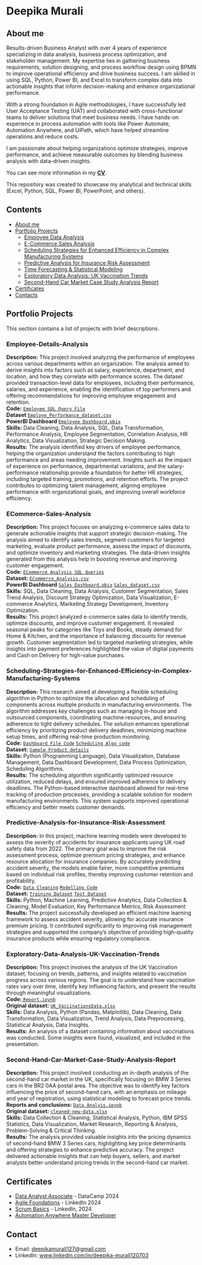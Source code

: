 # Deepika Murali
## About me
Results-driven Business Analyst with over 4 years of experience specializing in data analysis, business process optimization, and stakeholder management. My expertise lies in gathering business requirements, solution designing, and process workflow design using BPMN to improve operational efficiency and drive business success. I am skilled in using SQL, Python, Power BI, and Excel to transform complex data into actionable insights that inform decision-making and enhance organizational performance.<br>

With a strong foundation in Agile methodologies, I have successfully led User Acceptance Testing (UAT) and collaborated with cross-functional teams to deliver solutions that meet business needs. I have hands-on experience in process automation with tools like Power Automate, Automation Anywhere, and UiPath, which have helped streamline operations and reduce costs.<br>

I am passionate about helping organizations optimize strategies, improve performance, and achieve measurable outcomes by blending business analysis with data-driven insights.<br>

You can see more information in my [**CV**](https://github.com/Deepikamurali07/Main/blob/main/Murali%20Deepika_CV.pdf).

This repository was created to showcase my analytical and technical skills (Excel, Python, SQL, Power BI, PowerPoint, and others).
## Contents
* [About me](#about-me)
* [Portfolio Projects](#portfolio-projects)
  - [Employee Data Analysis](#Employee-Details-Analysis)
  - [E-Commerce Sales Analysis](#ECommerce-Sales-Analysis)
  - [Scheduling Strategies for Enhanced Efficiency in Complex Manufacturing Systems](#Scheduling-Strategies-for-Enhanced-Efficiency-in-Complex-Manufacturing-Systems) 
  - [Predictive Analysis for Insurance Risk Assessment](#Predictive-Analysis-for-Insurance-Risk-Assessment)
  - [Time Forecasting & Statistical Modeling](#Time-Forecasting-&-Statistical-Modeling)
  - [Exploratory Data Analysis: UK Vaccination Trends](#Exploratory-Data-Analysis-UK-Vaccination-Trends)
  - [Second-Hand Car Market Case Study Analysis Report](#Second-Hand-Car-Market-Case-Study-Analysis-Report)
* [Certificates](#certificates)
* [Contacts](#contacts)
## Portfolio Projects
This section contains a list of projects with brief descriptions.
### Employee-Details-Analysis
**Description:** This project involved analyzing the performance of employees across various departments within an organization. The analysis aimed to derive insights into factors such as salary, experience, department, and location, and how they correlate with performance scores. The dataset provided transaction-level data for employees, including their performance, salaries, and experience, enabling the identification of top performers and offering recommendations for improving employee engagement and retention.<br>
**Code:** <a href = "https://github.com/Deepikamurali07/Main/blob/main/SQL/Employee%20Data%20Analysis/SQLQuery_Emp.sql">
  <code>Employee SQL Query File</code></a><br>
**Dataset** <a href = "https://github.com/Deepikamurali07/Main/blob/main/SQL/Employee%20Data%20Analysis/Employe_Performance_dataset.csv">
 <code>Employe_Performance_dataset.csv</code></a><br>
**PowerBI Dashboard** <a href = "https://github.com/Deepikamurali07/Main/blob/main/Power%20BI/Employee%20Dashboard/Employee%20Dashboard.pbix">
 <code>Employee Dashboard.pbix</code></a><br>
**Skills:** Data Cleaning, Data Analysis, SQL, Data Transformation, Performance Analysis, Employee Segmentation, Correlation Analysis, HR Analytics, Data Visualization, Strategic Decision Making.<br>
**Results:** The analysis identified key drivers of employee performance, helping the organization understand the factors contributing to high performance and areas needing improvement. Insights such as the impact of experience on performance, departmental variations, and the salary-performance relationship provide a foundation for better HR strategies, including targeted training, promotions, and retention efforts. The project contributes to optimizing talent management, aligning employee performance with organizational goals, and improving overall workforce efficiency.
### ECommerce-Sales-Analysis
**Description:** This project focuses on analyzing e-commerce sales data to generate actionable insights that support strategic decision-making. The analysis aimed to identify sales trends, segment customers for targeted marketing, evaluate product performance, assess the impact of discounts, and optimize inventory and marketing strategies. The data-driven insights generated from this analysis help in boosting revenue and improving customer engagement.<br>
**Code:** <a href = "https://github.com/Deepikamurali07/Main/blob/main/SQL/E-Commerce%20Sales%20Analysis/Ecommerce_AnalysisCode.sql">
  <code>ECommerce Analysis SQL Queries</code></a><br>
**Dataset:** <a href = "https://github.com/Deepikamurali07/Main/blob/main/SQL/E-Commerce%20Sales%20Analysis/ecommerce_dataset_updated.csv">
  <code>ECommerce_Analysis.csv</code></a><br>
**PowerBI Dashboard** <a href = "https://github.com/Deepikamurali07/Main/blob/main/Power%20BI/E-Commerce%20Sales%20Analysis/E-Commerce%20Sales%20Analysis.pbix">
 <code>Sales Dashboard.pbix</code></a> <a href = "https://github.com/Deepikamurali07/Main/blob/main/Power%20BI/E-Commerce%20Sales%20Analysis/SuperStore_Sales_Dataset.csv">
  <code>Sales_dataset.csv</code></a><br>
**Skills:** SQL, Data Cleaning, Data Analysis, Customer Segmentation, Sales Trend Analysis, Discount Strategy Optimization, Data Visualization, E-commerce Analytics, Marketing Strategy Development, Inventory Optimization.<br>
**Results:** This project analyzed e-commerce sales data to identify trends, optimize discounts, and improve customer engagement. It revealed seasonal peaks for categories like Toys and Books, steady demand for Home & Kitchen, and the importance of balancing discounts for revenue growth. Customer segmentation led to targeted marketing strategies, while insights into payment preferences highlighted the value of digital payments and Cash on Delivery for high-value purchases.
### Scheduling-Strategies-for-Enhanced-Efficiency-in-Complex-Manufacturing-Systems
**Description:** This research aimed at developing a flexible scheduling algorithm in Python to optimize the allocation and scheduling of components across multiple products in manufacturing environments. The algorithm addresses key challenges such as managing in-house and outsourced components, coordinating machine resources, and ensuring adherence to tight delivery schedules. The solution enhances operational efficiency by prioritizing product delivery deadlines, minimizing machine setup times, and offering real-time production monitoring.<br>
**Code:** <a href = "https://github.com/Deepikamurali07/Main/blob/main/Python/Scheduling%20Strategies%20for%20Enhanced%20Efficiency%20in%20Complex%20Manufacturing%20Systems/ADDDELETE_1_Excel.py">
  <code>Dashboard File Code</code></a> <a href = "https://github.com/Deepikamurali07/Main/blob/main/Python/Scheduling%20Strategies%20for%20Enhanced%20Efficiency%20in%20Complex%20Manufacturing%20Systems/Allocation_check_Excel.py"> 
  <code>Scheduling Algo code</code></a><br>
**Dataset:** <a href = "https://github.com/Deepikamurali07/Main/blob/main/Python/Scheduling%20Strategies%20for%20Enhanced%20Efficiency%20in%20Complex%20Manufacturing%20Systems/Product%20Details_v2.xlsx">
  <code>Sample Product details</code></a><br>
**Skills:** Python (Programming Language), Data Visualization, Database Management, Data Dashboard Development, Data Process Optimization, Scheduling Algorithms.<br>
**Results:** The scheduling algorithm significantly optimized resource utilization, reduced delays, and ensured improved adherence to delivery deadlines. The Python-based interactive dashboard allowed for real-time tracking of production processes, providing a scalable solution for modern manufacturing environments. This system supports improved operational efficiency and better meets customer demands.
### Predictive-Analysis-for-Insurance-Risk-Assessment
**Description:** In this project, machine learning models were developed to assess the severity of accidents for insurance applicants using UK road safety data from 2022. The primary goal was to improve the risk assessment process, optimize premium pricing strategies, and enhance resource allocation for insurance companies. By accurately predicting accident severity, the models enable fairer, more competitive premiums based on individual risk profiles, thereby improving customer retention and profitability.<br>
**Code:** <a href = "https://github.com/Deepikamurali07/Main/blob/main/Python/Predictive%20Analysis%20for%20Risk%20Assessment/Analysis_DataCleaning.ipynb">
  <code>Data Cleaning</code></a> <a href = "https://github.com/Deepikamurali07/Main/blob/main/Python/Predictive%20Analysis%20for%20Risk%20Assessment/Modelling.ipynb">
  <code>Modelling Code</code></a><br>
**Dataset:** <a href = "https://github.com/Deepikamurali07/Main/blob/main/Python/Predictive%20Analysis%20for%20Risk%20Assessment/trainset_BD.csv">
  <code>Training Dataset</code></a> <a href = "https://github.com/Deepikamurali07/Main/blob/main/Python/Predictive%20Analysis%20for%20Risk%20Assessment/testset_BD.csv">
  <code>Test Dataset</code></a><br>
**Skills:** Python, Machine Learning, Predictive Analytics, Data Collection & Cleaning, Model Evaluation, Key Performance Metrics, Risk Assessment<br>
**Results:** The project successfully developed an efficient machine learning framework to assess accident severity, allowing for accurate insurance premium pricing. It contributed significantly to improving risk management strategies and supported the company’s objective of providing high-quality insurance products while ensuring regulatory compliance.
### Exploratory-Data-Analysis-UK-Vaccination-Trends
**Description:** This project involves the analysis of the UK Vaccination dataset, focusing on trends, patterns, and insights related to vaccination progress across various regions. The goal is to understand how vaccination rates vary over time, identify key influencing factors, and present the results through meaningful visualizations.<br>
**Code:**<a href = "https://github.com/Deepikamurali07/Main/blob/main/Python/UK%20Vaccination%20Data%20Analysis/Report.ipynb">
  <code>Report.ipynb</code></a><br>
**Original dataset:** <a href = "https://github.com/Deepikamurali07/Main/blob/main/Python/UK%20Vaccination%20Data%20Analysis/UK_VaccinationsData.xlsx">
  <code>UK_VaccinationsData.xlsx</code></a><br>
**Skills:** Data Analysis, Python (Pandas, Matplotlib), Data Cleaning, Data Transformation, Data Visualization, Trend Analysis, Data Preprocessing, Statistical Analysis, Data Insights.<br>
**Results:** An analysis of a dataset containing information about vaccinations was conducted. Some insights were found, visualized, and included in the presentation.
### Second-Hand-Car-Market-Case-Study-Analysis-Report
**Description:** This project involved conducting an in-depth analysis of the second-hand car market in the UK, specifically focusing on BMW 3 Series cars in the BR2 0AA postal area. The objective was to identify key factors influencing the price of second-hand cars, with an emphasis on mileage and year of registration, using statistical modeling to forecast price trends.<br>
**Reports and conclusions:** <a href = "https://github.com/Deepikamurali07/Main/blob/main/Python/Second%20Hand%20Car%20Analysis/Data_mining_v0.2.ipynb">
  <code>Data Analyis.ipynb</code></a> <br>
**Original dataset:** <a href = "https://github.com/Deepikamurali07/Main/blob/main/Python/Second%20Hand%20Car%20Analysis/cleaned_data_new.xlsx">
  <code>cleaned-new-data.xlsx</code></a><br>
**Skills:** Data Collection & Cleaning, Statistical Analysis, Python, IBM SPSS Statistics, Data Visualization, Market Research, Reporting & Analysis, Problem-Solving & Critical Thinking.<br>
**Results:** The analysis provided valuable insights into the pricing dynamics of second-hand BMW 3 Series cars, highlighting key price determinants and offering strategies to enhance predictive accuracy. The project delivered actionable insights that can help buyers, sellers, and market analysts better understand pricing trends in the second-hand car market. 
## Certificates
* [Data Analyst Associate](https://github.com/Deepikamurali07/Main/blob/main/Certifications/Data%20Analyst%20Associate.pdf) - DataCamp 2024
* [Agile Foundations](https://github.com/Deepikamurali07/Main/blob/main/Certifications/Agile%20Foundations.pdf) - LinkedIn 2024
* [Scrum Basics](https://github.com/Deepikamurali07/Main/blob/main/Certifications/Scrum%20Basics.pdf) - LinkedIn, 2024
* [Automation Anywhere Master Developer](https://github.com/Deepikamurali07/Main/blob/main/Certifications/AA%20Master%20certificate.pdf)
## Contact
* Email: deepikamurali127@gmail.com
* LinkedIn: www.linkedin.com/in/deepika-murali120703
